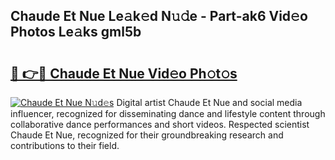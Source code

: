 ## Chaude Et Nue Le𝚊k𝚎d N𝚞𝚍e - Part-ak6 Vid𝚎o Photos Le𝚊ks gml5b

# <h2><a href="http://fb7qcn.evod.top/?m=Chaude+Et+Nue">🔗 👉🔴 Chaude Et Nue Vid𝚎o Ph𝚘t𝚘s</a></h2>

[![Chaude Et Nue N𝚞d𝚎s](https://i.imgur.com/8V9OHl7.gif)](http://fb7qcn.evod.top/?m=Chaude+Et+Nue)
Digital artist Chaude Et Nue and social media influencer, recognized for disseminating dance and lifestyle content through collaborative dance performances and short videos. Respected scientist Chaude Et Nue, recognized for their groundbreaking research and contributions to their field. 
